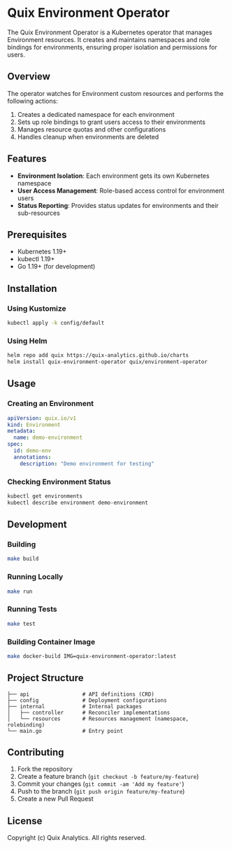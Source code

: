 # Quix Environment Operator

The Quix Environment Operator is a Kubernetes operator that manages Environment resources. It creates and maintains namespaces and role bindings for environments, ensuring proper isolation and permissions for users.

## Overview

The operator watches for Environment custom resources and performs the following actions:

1. Creates a dedicated namespace for each environment
2. Sets up role bindings to grant users access to their environments
3. Manages resource quotas and other configurations
4. Handles cleanup when environments are deleted

## Features

- **Environment Isolation**: Each environment gets its own Kubernetes namespace
- **User Access Management**: Role-based access control for environment users
- **Status Reporting**: Provides status updates for environments and their sub-resources

## Prerequisites

- Kubernetes 1.19+
- kubectl 1.19+
- Go 1.19+ (for development)

## Installation

### Using Kustomize

```bash
kubectl apply -k config/default
```

### Using Helm

```bash
helm repo add quix https://quix-analytics.github.io/charts
helm install quix-environment-operator quix/environment-operator
```

## Usage

### Creating an Environment

```yaml
apiVersion: quix.io/v1
kind: Environment
metadata:
  name: demo-environment
spec:
  id: demo-env
  annotations:
    description: "Demo environment for testing"
```

### Checking Environment Status

```bash
kubectl get environments
kubectl describe environment demo-environment
```

## Development

### Building

```bash
make build
```

### Running Locally

```bash
make run
```

### Running Tests

```bash
make test
```

### Building Container Image

```bash
make docker-build IMG=quix-environment-operator:latest
```

## Project Structure

```
├── api                 # API definitions (CRD)
├── config              # Deployment configurations
├── internal            # Internal packages
│   ├── controller      # Reconciler implementations
│   └── resources       # Resources management (namespace, rolebinding)
└── main.go             # Entry point
```

## Contributing

1. Fork the repository
2. Create a feature branch (`git checkout -b feature/my-feature`)
3. Commit your changes (`git commit -am 'Add my feature'`)
4. Push to the branch (`git push origin feature/my-feature`)
5. Create a new Pull Request

## License

Copyright (c) Quix Analytics. All rights reserved. 